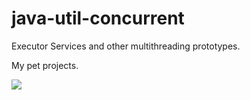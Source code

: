 # java-util-concurrent
Executor Services and other multithreading prototypes.

My pet projects.

![](https://cloud.githubusercontent.com/assets/4469702/10278051/fca04f18-6b62-11e5-833e-50a7c74c0325.png)
